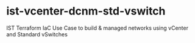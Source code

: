 # ist-vcenter-dcnm-std-vswitch
IST Terraform IaC Use Case to build &amp; managed networks using vCenter and Standard vSwitches
